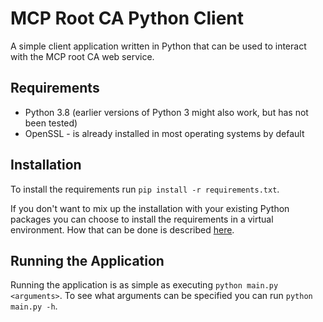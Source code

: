 # MCP Root CA Python Client
A simple client application written in Python that can be used to interact with the MCP root CA web service. 

## Requirements
* Python 3.8 (earlier versions of Python 3 might also work, but has not been tested)
* OpenSSL - is already installed in most operating systems by default

## Installation 
To install the requirements run ```pip install -r requirements.txt```. 

If you don't want to mix up the installation with your existing Python packages you can choose to install the 
requirements in a virtual environment. How that can be done is described [here](https://docs.python.org/3/tutorial/venv.html). 

## Running the Application
Running the application is as simple as executing ```python main.py <arguments>```. To see what arguments can be 
specified you can run ```python main.py -h```.
